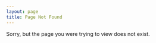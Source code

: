 ```yaml
---
layout: page
title: Page Not Found
---
```


<p class="c-text-center">
    Sorry, but the page you were trying to view does not exist.
</p>